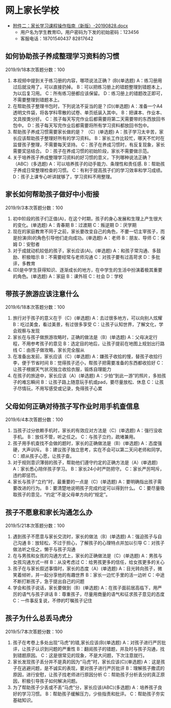 # 网上家长学校

* [附件二：家长学习课程操作指南（新版）-20190828.docx](http://jzhxx.bjchyedu.cn)
  * 用户名为学生教育ID。用户密码为下发的初始密码：123456
  * 客服电话：18701540437   82817642

## 如何协助孩子养成整理学习资料的习惯

2019/9/18本次答题分数：100

1. 本视频中提到关于练习册的内容，哪项说法正确？ (B)(单选题)
A：练习册用过后就没用了，可以直接扔掉。
B：可以把练习册上的错题整理到错题本上，为以后复习用。
C：所有练习册都应该保留。
D：练习册上的错题改正即可，不需要整理到错题本上。
2. 在帮助孩子整理书包时，下列说法不妥当的是？(D)(单选题)
A：准备一个A4透明文件袋，将各学科零散的试卷、单页纸装入其中。
B：把课本、作业本、文具按类分好。
C：孩子每天写完作业后都需要将第二天需要带的东西放回书包中。
D：孩子每天写完作业后都需要将所有学习资料都放回书包中。
3. 帮助孩子养成习惯需要家长做的是？ （C）(单选题)
A：孩子学习太辛苦，家长应该帮助孩子整理好所有的学习资料。
B：家长工作比较忙，哪天不忙时在监督孩子整理，不需要每天坚持。
C：孩子在养成习惯时，有反复现象，家长需要奖惩结合。
D：孩子在养成习惯的初始阶段，家长不需要做示范。
4. 关于培养孩子养成整理学习资料的好习惯的意义，下列哪种说法正确？（ABC）(多选题)
A：可以培养孩子的动手能力、条理性和责任感.
B：帮助孩子养成日常整理检查的习惯。
C：有利于提高孩子们的学习效率和学习成绩。
D：孩子上课专心听讲就够了，学习资料不用整理。

## 家长如何帮助孩子做好中小衔接

2019/9/3本次答题分数：100

1. 初中阶段的孩子们正值(A)，在这个时期，孩子的身心发展和生理上产生很大的变化。(单选题)
A：青春期
B：过渡期
C：叛逆期
D：厌学期
2. 现在的家庭教育不同于之前，家长要改变自己的角色，不要一切主宰孩子，而是扮演(B)的角色引导他们走向成功。(单选题)
A：老师
B：朋友、导师
C：保姆
D：安慰者
3. 对于成就动机较低的孩子，家长应该(A)。(单选题)
A：和孩子常沟通、多鼓励、积极暗示
B：不需要经常与老师沟通
C：对孩子要有过高苛求
D：多批评，多教育
4. (D)是中学生获得知识、逐渐成长的地方，在中学生的生活中扮演着极其重要的角色。(单选题)
A：家庭
B：课外班
C：社会
D：学校

## 带孩子旅游应该注意什么

2019/6/18本次答题分数：100

1. 旅行对于孩子的意义在于（C）(单选题)
A：去过很多地方，可以向别人炫耀
B：吃过美食，看过美景，有过很多享受
C：让孩子认知世界，了解文化，学会观察与发现
2. 家长在与孩子做旅游攻略时，正确的做法是（B）(单选题)
A：父母决定行程，不用参考孩子的意见
B：选定目的地后，让孩子提前在地图上规划出行路线
C：由孩子做攻略，家长完全服从
3. 在准备出发前，家长应该（C）(单选题)
A：嫌孩子收拾的慢，替孩子收拾行李，便于节省时间
B：觉得孩子还小，帮孩子把需要准备的东西都收拾好
C：让孩子根据天气状况独立收拾衣服，锻炼自理能力
4. 在孩子的旅途中，家长应该（A）(单选题)
A：少拍“到此一游”的照片，多拍孩子的难忘瞬间
B：让孩子路上随意玩手机或pad，要尽量放松、休息
C：让孩子尽情玩，不用写感受或记录，免得孩子心累

## 父母如何正确对待孩子写作业时用手机查信息

2019/6/4本次答题分数：100

1. 当孩子过分依赖手机时，家长的有效应对方法是（C）(单选题)
A：强行没收手机。
B：放任不管，听之任之。
C：与孩子立约，疏堵兼用。
2. 孩子用手机查找不会做的题时，家长的正确做法是（B）(单选题)
A：态度强硬，大声训斥。
B：建议孩子独立思考，实在不会可以第二天问老师和同学。
C：顺从孩子心愿，让孩子查。
3. 对于规则意识薄弱的孩子，帮助他们遵守约定的正确方法是（A）(单选题)
A：家长悉心陪伴孩子学习。
B：家长24小时严防把守。
C：家长严厉呵斥，违约即惩罚。
4. 家长与孩子“立约”时，最重要的一点是（C）(单选题)
A：要明确指出孩子需要改进的行为。
B：要清楚地说明孩子完成约定可以得到什么。
C：要尽量吸取孩子的意见，“约定”不是父母单方向的“规定”。

## 孩子不愿意和家长沟通怎么办

2019/5/21本次答题分数：100

1. 遇到孩子不愿意与家长交流时，家长的做法（B）(单选题)
A：强迫孩子与自己沟通
B：放轻松，不过于担心，了解孩子的心理特点并加以引导
C：对孩子做法听之任之，懒于与孩子沟通
2. 在与男孩和女孩的沟通方式上，家长的正确做法是（C）(单选题)
A：男孩与女孩沟通方式一样
B：从没考虑过
C：给男孩更多的信任，给女孩更多的关心
3. 孩子在与家长叙述事情时，家长的态度（A）(单选题)
A：目光转向孩子，微笑着倾听，并一起分享他的有趣世界
B：家长一边忙手里的活一边听
C：中途不断打断孩子，急于提出自己的问题
4. 学会和孩子说话，家长要做到（B）(单选题)
A：在孩子面前居高临下，用严厉的语气与孩子讲话
B：尊重孩子，尽量用商量的语气和征求孩子意见的态度
C：一件事反复说，不停的叮嘱孩子记住

## 孩子为什么总丢马虎分

2019/5/7本次答题分数：100

1. 孩子在考卷上多处出现“马虎”的错,家长应该(B)(单选题)
A：对孩子进行严厉批评，让孩子认识到问题的严重性
B：翻阅孩子的错题，并及时与孩子沟通，找到错题原因。
C：这是很常见的现象，不是大问题，下次注意就行。
2. 家长发现孩子丢分并不是真的因为“马虎”时，家长应该(C)(单选题)
A：这是孩子在逃避问题，是不诚实的表现，要对孩子进行严厉批评
B：理解孩子撒谎的原因，进行安慰，让孩子找老师进行原因分析
C：帮助孩子分析丢分的真正原因，积极引导孩子如何解决问题。
3. 为了帮助孩子少丢或不丢“马虎”分，家长应该(ABC)(多选题)
A：培养孩子良好的学习习惯。
B：帮助孩子缓解压力，少些指责和批评。
C：帮助孩子夯实基础知识。
